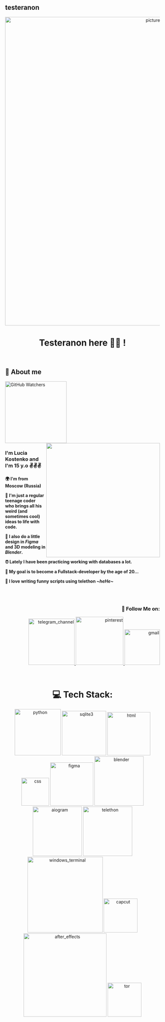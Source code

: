 ## testeranon

<div align="center">
  <img src="https://github.com/user-attachments/assets/ae051d52-5198-4e3e-b660-63be6497c4a8" width="1000" alt="picture_header">

  <h1>Testeranon here 💋👾 !</h1><br />
</div>

<div>
  <h2>💫 About me</h2>
  <img src="https://img.shields.io/github/watchers/testeranon/testeranon.github.io?style=for-the-badge" width="200" alt="GitHub Watchers">
  <br />
  <img align="right" width="370" src="https://github.com/user-attachments/assets/4057e992-ac42-4b54-9e09-3e856cd71887"/>
  
  <h3>I'm Lucia Kostenko and I'm 15 y.o ✌️✌️✌️</h3>
  <p><b>🌍 I'm from Moscow (Russia)</b></p>
  <p><b>🌹 I'm just a regular teenage coder who brings all his weird (and sometimes cool) ideas to life with code.</b></p>
  <p><b>🌙 I also do a little design in <i>Figma</i> and 3D modeling in <i>Blender</i>.</b></p>
  <p><b>⏰ Lately I have been practicing working with databases a lot.</b></p>
  <p><b>🎯 My goal is to become a Fullstack-developer by the age of 20...</b></p>
  <p><b>🍓 I love writing funny scripts using telethon ~<i>heHe</i>~</b></p>
  <br />
  <br />
  <div align="right">
    <h3>🌟 Follow Me on:</h3>
    <a href="https://t.me/testeranonim">  
      <img src="https://img.shields.io/badge/Telegram-2CA5E0?style=for-the-badge&logo=telegram&logoColor=white" width="150" alt="telegram_channel"/>  
    </a>  
    <a href="https://pin.it/1DtUqxD5B">
      <img src="https://img.shields.io/badge/Pinterest-BD081C?style=for-the-badge&logo=Pinterest&logoColor=white" width="155.5" alt="pinterest"/>
    </a>
    <a href="mailto:lankos10770910@gmail.com">
      <img src="https://img.shields.io/badge/Gmail-D14836?style=for-the-badge&logo=gmail&logoColor=white" width="114.8" alt="gmail"/>
    </a>
  </div>
  <br />
  <br />
</div>

<div align="center">
  <h1>💻 Tech Stack:</h1>
  <img src="https://img.shields.io/badge/Python-3776AB?style=for-the-badge&logo=python&logoColor=white" width="150" alt="python"/>
  <img src="https://img.shields.io/badge/SQLite-07405E?style=for-the-badge&logo=sqlite&logoColor=white" width="144" alt="sqlite3"/>
  <img src="https://img.shields.io/badge/HTML5-E34F26?style=for-the-badge&logo=html5&logoColor=white" width="140" alt="html"/>
  <img src="https://img.shields.io/badge/CSS3-1572B6?style=for-the-badge&logo=css3&logoColor=white" width="90" alt="css"/>
  <img src="https://img.shields.io/badge/Figma-F24E1E?style=for-the-badge&logo=figma&logoColor=white" width="140" alt="figma"/>
  <img src="https://img.shields.io/badge/Blender-%23F5792A.svg?style=for-the-badge&logo=blender&logoColor=white" width="160" alt="blender"/>
  <img src="https://img.shields.io/badge/aiogram-2CA5E0?style=for-the-badge&logo=telegram&logoColor=white" width="160" alt="aiogram"/>
  <img src="https://img.shields.io/badge/Telethon-0088CC?style=for-the-badge&logo=telegram&logoColor=white" width="160" alt="telethon"/>
  <img src="https://img.shields.io/badge/Windows_Terminal-4D4D4D?style=for-the-badge&logo=windows-terminal&logoColor=white" width="245" alt="windows_terminal"/>
  <img src="https://img.shields.io/badge/CapCut-FF0055?style=for-the-badge&logo=capcut&logoColor=white" width="110" alt="capcut"/>
  <img src="https://img.shields.io/badge/Adobe_After_Effects-9999FF?style=for-the-badge&logo=adobeaftereffects&logoColor=white" width="270" alt="after_effects"/>
  <img src="https://img.shields.io/badge/Tor-7D4698?style=for-the-badge&logo=torproject&logoColor=white" width="110" alt="tor"/>

</div>
